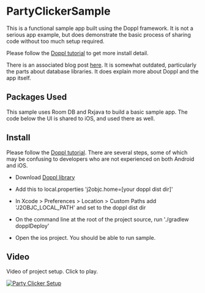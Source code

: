 # PartyClickerSample

This is a functional sample app built using the Doppl framework. It is not a serious app example,
but does demonstrate the basic process of sharing code without too much setup required.

Please follow the [Doppl tutorial](http://doppl.co/docs/quicktutorial.html) to get more install detail.

There is an associated blog post [here](https://medium.com/@kpgalligan/f62ba341719a). It is somewhat outdated, particularly the parts about
database libraries. It does explain more about Doppl and the app itself.

## Packages Used

This sample uses Room DB and Rxjava to build a basic sample app. The code below the UI is shared to iOS, and used there as well.

## Install

Please follow the [Doppl tutorial](http://doppl.co/docs/quicktutorial.html). There are several steps, some of which may be confusing to developers who are not experienced on both Android and iOS.

* Download [Doppl library](http://doppl.co/download.html)

* Add this to local.properties 'j2objc.home=[your doppl dist dir]'

* In Xcode > Preferences > Location > Custom Paths add 'J2OBJC_LOCAL_PATH' and set to the doppl dist dir

* On the command line at the root of the project source, run './gradlew dopplDeploy'

* Open the ios project. You should be able to run sample.

## Video

Video of project setup. Click to play.

[![Party Clicker Setup](https://img.youtube.com/vi/k0Z6RMkzkr4/0.jpg)](https://www.youtube.com/watch?v=k0Z6RMkzkr4)
